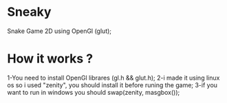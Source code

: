 # Sneaky
Snake Game 2D using OpenGl (glut);

# How it works ?
1-You need to install OpenGl librares (gl.h && glut.h);
2-i made it using linux os so i used "zenity", you should install it before runing the game;
3-if you want to run in windows you should swap(zenity, masgbox());
